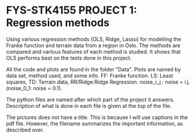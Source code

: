 # FYS-STK4155 PROJECT 1: Regression methods
Using various regression methods (OLS, Ridge, Lasso) for modelling the Franke function and
terrain data from a region in Oslo. The methods are compared and various features of
each method is studied. It shows that OLS performs best on the tests done in this project. 

 All the code and plots are found in the folder "Data".
 Plots are named by data set, method used, and some info. FF: Franke function. LS: Least squares, TD: Terrain data, RR/Ridge:Ridge Regression. noise_i_j : noise = i.j. (noise_0_1: noise = 0.1).


 The python files are named after which part of the project it answers. Description of what is done in each file is given at the top of the file.

 The pictures does not have a title. This is because I will use captions in the pdf file. However, the filename summarizes the important information, as described over.
